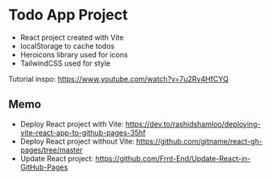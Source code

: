 # Todo App Project

- React project created with Vite
- localStorage to cache todos
- Heroicons library used for icons
- TailwindCSS used for style

Tutorial inspo: https://www.youtube.com/watch?v=7u2Rv4HfCYQ

## Memo

- Deploy React project with Vite: https://dev.to/rashidshamloo/deploying-vite-react-app-to-github-pages-35hf
- Deploy React project without Vite: https://github.com/gitname/react-gh-pages/tree/master
- Update React project: https://github.com/Frnt-End/Update-React-in-GitHub-Pages

